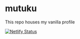 # mutuku

This repo houses my vanilla profile

[![Netlify Status](https://api.netlify.com/api/v1/badges/7b209bd1-d054-4d1e-90b9-bf81cf73102d/deploy-status)](https://app.netlify.com/sites/distracted-mahavira-c4a1c1/deploys)

